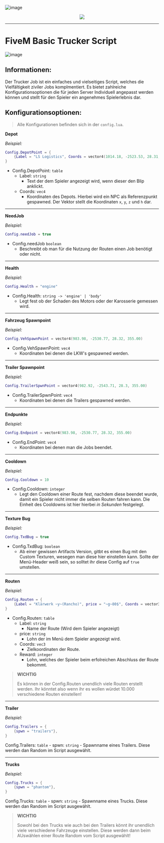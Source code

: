 ![image](https://media.discordapp.net/attachments/985134187600297986/1154892454550585374/trusted-banner.png?width=1440&height=465)
<p align="center">
    <a href="https://discord.gg/hmmM89nCdX">
        <img src="https://img.shields.io/discord/1068573047172374634?style=for-the-badge&logo=discord&labelColor=7289da&logoColor=white&color=2c2f33&label=Discord"/>
    </a>
</p>

---

# FiveM Basic Trucker Script

![image](https://media.discordapp.net/attachments/1115375577159958558/1115375577424216195/Screenshot_897_-_Kopie.png?width=1246&height=701)

## Informationen:

Der Trucker Job ist ein einfaches und vielseitiges Script, welches die Vielfältigkeit ziviler Jobs komplmentiert. Es bietet zahlreiche Konfigurationsoptionen die für jeden Server Individuell angepasst werden können und stellt für den Spieler ein angenehmes Spielerlebnis dar.

## Konfigurationsoptionen:

> Alle Konfigurationen befinden sich in der `config.lua`. 

**Depot**

*Beispiel:*
```lua
Config.DepotPoint = {
    {Label = "LS Logistics", Coords = vector4(1014.18, -2523.53, 28.31, 90.01)}
}
```

- Config.DepotPoint: `table`
    - Label: `string`
        - Text der dem Spieler angezeigt wird, wenn dieser den Blip anklickt. 
    - Coords: `vec4`
        - Koordinaten des Depots. Hierbei wird ein NPC als Referenzpunkt gespawned. Der Vektor stellt die Koordinaten `x`, `y`, `z` und `h` dar.
---

**NeedJob**

*Beispiel:*
```lua
Config.needJob = true
```

- Config.needJob `boolean`
    - Beschreibt ob man für die Nutzung der Routen einen Job benötigt oder nicht. 
--- 

**Health**

*Beispiel:*
```lua
Config.Health = "engine"
```

- Config.Health: `string -> 'engine' | 'body'`
    - Legt fest ob der Schaden des Motors oder der Karosserie gemessen wird. 
--- 

**Fahrzeug Spawnpoint**

*Beispiel:*
```lua
Config.VehSpawnPoint = vector4(983.98, -2530.77, 28.32, 355.00)
```

- Config.VehSpawnPoint: `vec4`
    - Koordinaten bei denen die LKW's gespawned werden. 
--- 

**Trailer Spawnpoint**

*Beispiel:*
```lua
Config.TrailerSpwnPoint = vector4(982.92, -2543.71, 28.3, 355.00)
```

- Config.TrailerSpwnPoint: `vec4`
    - Koordinaten bei denen die Trailers gespawned werden. 
--- 

**Endpunkte**

*Beispiel:*
```lua
Config.Endpoint = vector4(983.98, -2530.77, 28.32, 355.00)
```

- Config.EndPoint: `vec4`
    - Koordinaten bei denen man die Jobs beendet. 
--- 

**Cooldown**

*Beispiel:*

```lua
Config.Cooldown = 10
``` 

- Config.Cooldown: `integer`
    - Legt den Cooldown einer Route fest, nachdem diese beendet wurde, damit ein Spieler nicht immer die selben Routen fahren kann. Die Einheit des Cooldowns ist hier hierbei _in Sekunden_ festgelegt. 
--- 

**Texture Bug**

*Beispiel:*
```lua
Config.TxdBug = true
```

- Config.TxdBug: `boolean`
    - Ab einer gewissen Artifacts Version, gitbt es einen Bug mit den Custom Texturen, wesegen man diese hier einstellen kann. Sollte der Menü-Header weiß sein, so solltet ihr diese Config auf `true` umstellen. 
--- 

**Routen**

*Beispiel:*
```lua
Config.Routen = {
    {Label = "Klärwerk ~y~(Rancho)", price = "~g~80$", Coords = vector3(476.01, -2151.01, 5.93), Reward = 80},
}
```

- Config.Routen: `table`
    - Label: `string`
        - Name der Route (Wird dem Spieler angezeigt)
    - price: `string`
        - Lohn der im Menü dem Spieler angezeigt wird. 
    - Coords: `vec3`
        - Zielkoordinaten der Route. 
    - Reward: `integer`
        - Lohn, welches der Spieler beim erfolreichen Abschluss der Route bekommt. 

> **WICHTIG**
> 
> Es können in der Config.Routen unendlich viele Routen erstellt werden. Ihr könntet also wenn ihr es wollen würdet 10.000 verschiedene Routen einstellen! 
--- 

**Trailer**

*Beispiel:*
```lua
Config.Trailers = {
    {spwn = "trailers"},
}
```

Config.Trailers: `table`
    - spwn: `string`
        - Spawnname eines Trailers. Diese werden dan Random im Script ausgewählt. 

--- 

**Trucks**

*Beispiel:*
```lua
Config.Trucks = {
    {spwn = "phantom"},
}
```

Config.Trucks: `table`
    - spwn: `string`
        - Spawnname eines Trucks. Diese werden dan Random im Script ausgewählt. 

> **WICHTIG**
> 
> Sowohl bei den Trucks wie auch bei den Trailers könnt ihr unendlich viele verschiedene Fahrzeuge einstellen. Diese werden dann beim AUswählen einer Route Random vom Script ausgewählt! 
